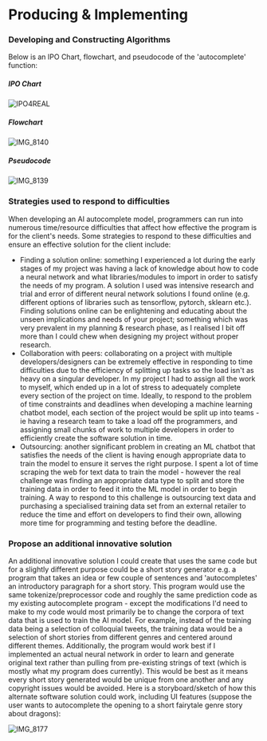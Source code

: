 # Producing & Implementing
### Developing and Constructing Algorithms
Below is an IPO Chart, flowchart, and pseudocode of the 'autocomplete' function:

##### IPO Chart
![IPO4REAL](https://github.com/user-attachments/assets/a93f7fa7-d62f-45b8-ae4e-7ad254827c2a)

##### Flowchart
![IMG_8140](https://github.com/user-attachments/assets/203ac118-bab7-4238-ae5d-7009c3485cee)

##### Pseudocode
![IMG_8139](https://github.com/user-attachments/assets/497cc7ce-1316-45ef-ac3d-0fc71c23173a)

### Strategies used to respond to difficulties
When developing an AI autocomplete model, programmers can run into numerous time/resource difficulties that affect how effective the program is for the client's needs. Some strategies to respond to these difficulties and ensure an effective solution for the client include:
* Finding a solution online: something I experienced a lot during the early stages of my project was having a lack of knowledge about how to code a neural network and what libraries/modules to import in order to satisfy the needs of my program. A solution I used was intensive research and trial and error of different neural network solutions I found online (e.g. different options of libraries such as tensorflow, pytorch, sklearn etc.). Finding solutions online can be enlightening and educating about the unseen implications and needs of your project; something which was very prevalent in my planning & research phase, as I realised I bit off more than I could chew when designing my project without proper research.
* Collaboration with peers: collaborating on a project with multiple developers/designers can be extremely effective in responding to time difficulties due to the efficiency of splitting up tasks so the load isn't as heavy on a singular developer. In my project I had to assign all the work to myself, which ended up in a lot of stress to adequately complete every section of the project on time. Ideally, to respond to the problem of time constraints and deadlines when developing a machine learning chatbot model, each section of the project would be split up into teams - ie having a research team to take a load off the programmers, and assigning small chunks of work to multiple developers in order to efficiently create the software solution in time.
* Outsourcing: another significant problem in creating an ML chatbot that satisfies the needs of the client is having enough appropriate data to train the model to ensure it serves the right purpose. I spent a lot of time scraping the web for text data to train the model - however the real challenge was finding an appropriate data type to split and store the training data in order to feed it into the ML model in order to begin training. A way to respond to this challenge is outsourcing text data and purchasing a specialised training data set from an external retailer to reduce the time and effort on developers to find their own, allowing more time for programming and testing before the deadline.

### Propose an additional innovative solution
An additional innovative solution I could create that uses the same code but for a slightly different purpose could be a short story generator e.g. a program that takes an idea or few couple of sentences and 'autocompletes' an introductory paragraph for a short story. This program would use the same tokenize/preprocessor code and roughly the same prediction code as my existing autocomplete program - except the modifications I'd need to make to my code would most primarily be to change the corpora of text data that is used to train the AI model. For example, instead of the training data being a selection of colloquial tweets, the training data would be a selection of short stories from different genres and centered around different themes. Additionally, the program would work best if I implemented an actual neural network in order to learn and generate original text rather than pulling from pre-existing strings of text (which is mostly what my program does currently). This would be best as it means every short story generated would be unique from one another and any copyright issues would be avoided. Here is a storyboard/sketch of how this alternate software solution could work, including UI features (suppose the user wants to autocomplete the opening to a short fairytale genre story about dragons):

![IMG_8177](https://github.com/user-attachments/assets/becb62c8-0af4-496f-b643-3cd48e61b058)
